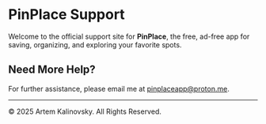 # PinPlace Support

Welcome to the official support site for **PinPlace**, the free, ad-free app for saving, organizing, and exploring your favorite spots.

## Need More Help?

For further assistance, please email me at [pinplaceapp@proton.me](mailto:pinplaceapp@proton.me).

---

&copy; 2025 Artem Kalinovsky. All Rights Reserved.
